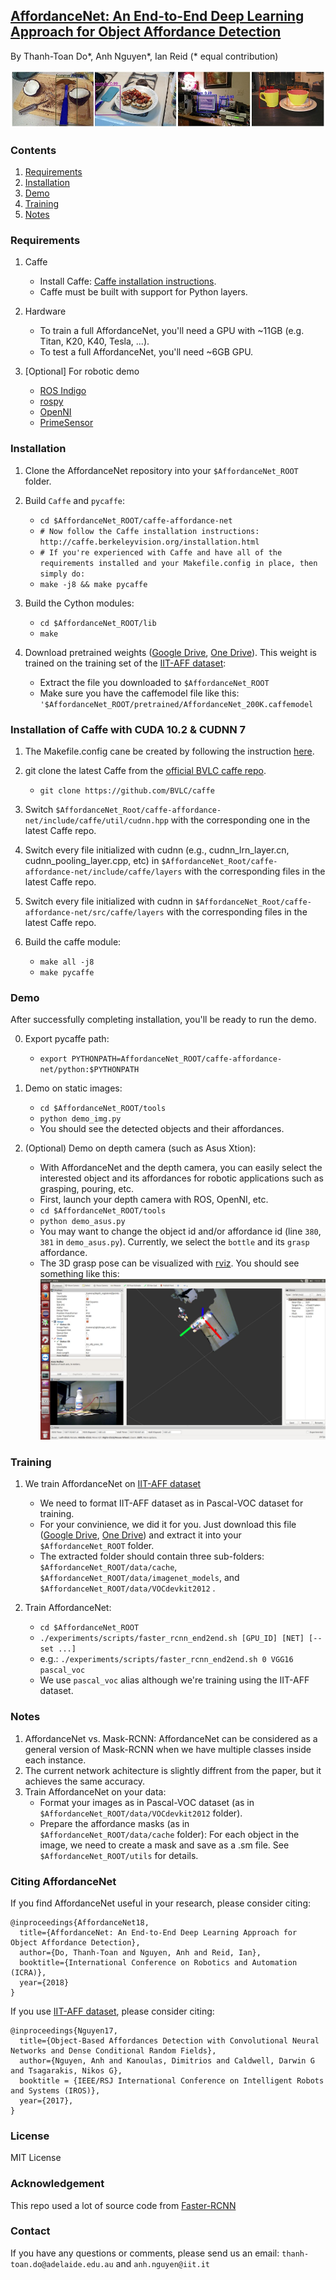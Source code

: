 ## [AffordanceNet: An End-to-End Deep Learning Approach for Object Affordance Detection](https://arxiv.org/pdf/1709.07326.pdf)
By Thanh-Toan Do\*, Anh Nguyen\*, Ian Reid (\* equal contribution)

![affordance-net](https://raw.githubusercontent.com/nqanh/affordance-net/master/tools/temp_output/iit_aff_dataset.jpg "affordance-net")

### Contents
1. [Requirements](#requirements)
2. [Installation](#installation)
3. [Demo](#demo)
4. [Training](#training)
5. [Notes](#notes)


### Requirements

1. Caffe
	- Install Caffe: [Caffe installation instructions](http://caffe.berkeleyvision.org/installation.html).
	- Caffe must be built with support for Python layers.

2. Hardware
	- To train a full AffordanceNet, you'll need a GPU with ~11GB (e.g. Titan, K20, K40, Tesla, ...).
	- To test a full AffordanceNet, you'll need ~6GB GPU.

3. [Optional] For robotic demo
	- [ROS Indigo](http://wiki.ros.org/indigo/Installation/Ubuntu)
	- [rospy](http://wiki.ros.org/rospy)
	- [OpenNI](https://github.com/OpenNI/OpenNI)
	- [PrimeSensor](https://github.com/PrimeSense/Sensor)


### Installation

1. Clone the AffordanceNet repository into your `$AffordanceNet_ROOT` folder.
	
	
2. Build `Caffe` and `pycaffe`:
	- `cd $AffordanceNet_ROOT/caffe-affordance-net`
    - `# Now follow the Caffe installation instructions: http://caffe.berkeleyvision.org/installation.html`
    - `# If you're experienced with Caffe and have all of the requirements installed and your Makefile.config in place, then simply do:`
    - `make -j8 && make pycaffe`
     

3. Build the Cython modules:
    - `cd $AffordanceNet_ROOT/lib`
    - `make`


4. Download pretrained weights ([Google Drive](https://drive.google.com/file/d/0Bx3H_TbKFPCjNlMtSGJlQ0dxVzQ/view?usp=sharing), [One Drive](https://studenthcmusedu-my.sharepoint.com/:u:/g/personal/nqanh_mso_hcmus_edu_vn/ETD6q64-L1lCgtNEryA42NwBNM9vNoyE8QyxAYzgt8NqnA?e=uRCxPg)). This weight is trained on the training set of the [IIT-AFF dataset](https://sites.google.com/site/iitaffdataset/):
    - Extract the file you downloaded to `$AffordanceNet_ROOT`
    - Make sure you have the caffemodel file like this: `'$AffordanceNet_ROOT/pretrained/AffordanceNet_200K.caffemodel`

### Installation of Caffe with CUDA 10.2 & CUDNN 7

1. The Makefile.config cane be created by following the instruction [here](https://github.com/hongtaowu67/Engineering_Note#installing-caffe).

2. git clone the latest Caffe from the [official BVLC caffe repo](https://github.com/BVLC/caffe).
	- `git clone https://github.com/BVLC/caffe`

3. Switch `$AffordanceNet_Root/caffe-affordance-net/include/caffe/util/cudnn.hpp` with the corresponding one in the latest Caffe repo.

4. Switch every file initialized with cudnn (e.g., cudnn_lrn_layer.cn, cudnn_pooling_layer.cpp, etc) in `$AffordanceNet_Root/caffe-affordance-net/include/caffe/layers` with the corresponding files in the latest Caffe repo.

5. Switch every file initialized with cudnn in `$AffordanceNet_Root/caffe-affordance-net/src/caffe/layers` with the corresponding files in the latest Caffe repo.

6. Build the caffe module:
	- `make all -j8`
	- `make pycaffe`

	
### Demo

After successfully completing installation, you'll be ready to run the demo. 

0. Export pycaffe path:
	- `export PYTHONPATH=AffordanceNet_ROOT/caffe-affordance-net/python:$PYTHONPATH`

1. Demo on static images:
	- `cd $AffordanceNet_ROOT/tools`
	- `python demo_img.py`
	- You should see the detected objects and their affordances.
	
2. (Optional) Demo on depth camera (such as Asus Xtion):
	- With AffordanceNet and the depth camera, you can easily select the interested object and its affordances for robotic applications such as grasping, pouring, etc.
	- First, launch your depth camera with ROS, OpenNI, etc.
	- `cd $AffordanceNet_ROOT/tools`
	- `python demo_asus.py`
	- You may want to change the object id and/or affordance id (line `380`, `381` in `demo_asus.py`). Currently, we select the `bottle` and its `grasp` affordance.
	- The 3D grasp pose can be visualized with [rviz](http://wiki.ros.org/rviz). You should see something like this: 
	![affordance-net-asus](https://raw.githubusercontent.com/nqanh/affordance-net/master/tools/temp_output/asus_affordance_net_demo.jpg "affordance-net-asus")
	
### Training

1. We train AffordanceNet on [IIT-AFF dataset](https://sites.google.com/site/iitaffdataset/)
	- We need to format IIT-AFF dataset as in Pascal-VOC dataset for training.
	- For your convinience, we did it for you. Just download this file ([Google Drive](https://drive.google.com/file/d/0Bx3H_TbKFPCjV09MbkxGX0k1ZEU/view?usp=sharing), [One Drive](https://studenthcmusedu-my.sharepoint.com/:u:/g/personal/nqanh_mso_hcmus_edu_vn/EXQok71Y2kFAmhaabY2TQO8BFIO1AqqH5GcMOfPqgn_q2g?e=7rH3Kd)) and extract it into your `$AffordanceNet_ROOT` folder.
	- The extracted folder should contain three sub-folders: `$AffordanceNet_ROOT/data/cache`, `$AffordanceNet_ROOT/data/imagenet_models`, and `$AffordanceNet_ROOT/data/VOCdevkit2012` .

2. Train AffordanceNet:
	- `cd $AffordanceNet_ROOT`
	- `./experiments/scripts/faster_rcnn_end2end.sh [GPU_ID] [NET] [--set ...]`
	- e.g.: `./experiments/scripts/faster_rcnn_end2end.sh 0 VGG16 pascal_voc`
	- We use `pascal_voc` alias although we're training using the IIT-AFF dataset.



### Notes
1. AffordanceNet vs. Mask-RCNN: AffordanceNet can be considered as a general version of Mask-RCNN when we have multiple classes inside each instance.
2. The current network achitecture is slightly diffrent from the paper, but it achieves the same accuracy.
3. Train AffordanceNet on your data:
	- Format your images as in Pascal-VOC dataset (as in `$AffordanceNet_ROOT/data/VOCdevkit2012` folder).
	- Prepare the affordance masks (as in `$AffordanceNet_ROOT/data/cache` folder): For each object in the image, we need to create a mask and save as a .sm file. See `$AffordanceNet_ROOT/utils` for details.


### Citing AffordanceNet

If you find AffordanceNet useful in your research, please consider citing:

	@inproceedings{AffordanceNet18,
	  title={AffordanceNet: An End-to-End Deep Learning Approach for Object Affordance Detection},
	  author={Do, Thanh-Toan and Nguyen, Anh and Reid, Ian},
	  booktitle={International Conference on Robotics and Automation (ICRA)},
	  year={2018}
	}


If you use [IIT-AFF dataset](https://sites.google.com/site/iitaffdataset/), please consider citing:

	@inproceedings{Nguyen17,
	  title={Object-Based Affordances Detection with Convolutional Neural Networks and Dense Conditional Random Fields},
	  author={Nguyen, Anh and Kanoulas, Dimitrios and Caldwell, Darwin G and Tsagarakis, Nikos G},
	  booktitle = {IEEE/RSJ International Conference on Intelligent Robots and Systems (IROS)},
	  year={2017},
	}


### License
MIT License

### Acknowledgement
This repo used a lot of source code from [Faster-RCNN](https://github.com/rbgirshick/py-faster-rcnn)


### Contact
If you have any questions or comments, please send us an email: `thanh-toan.do@adelaide.edu.au` and `anh.nguyen@iit.it`

